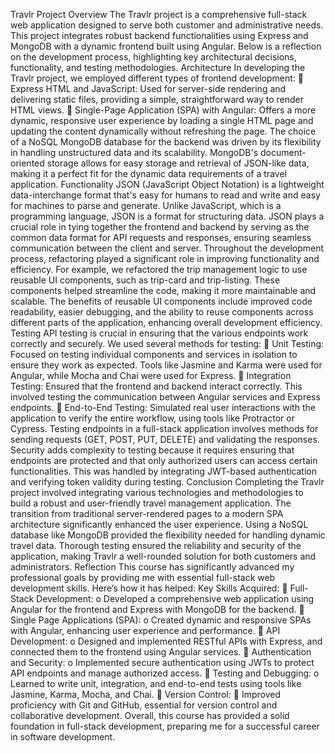 Travlr Project Overview
The Travlr project is a comprehensive full-stack web application designed to serve both customer and administrative needs. This project integrates robust backend functionalities using Express and MongoDB with a dynamic frontend built using Angular. Below is a reflection on the development process, highlighting key architectural decisions, functionality, and testing methodologies.
Architecture
In developing the Travlr project, we employed different types of frontend development:
	Express HTML and JavaScript: Used for server-side rendering and delivering static files, providing a simple, straightforward way to render HTML views.
	Single-Page Application (SPA) with Angular: Offers a more dynamic, responsive user experience by loading a single HTML page and updating the content dynamically without refreshing the page.
The choice of a NoSQL MongoDB database for the backend was driven by its flexibility in handling unstructured data and its scalability. MongoDB's document-oriented storage allows for easy storage and retrieval of JSON-like data, making it a perfect fit for the dynamic data requirements of a travel application.
Functionality
JSON (JavaScript Object Notation) is a lightweight data-interchange format that's easy for humans to read and write and easy for machines to parse and generate. Unlike JavaScript, which is a programming language, JSON is a format for structuring data. JSON plays a crucial role in tying together the frontend and backend by serving as the common data format for API requests and responses, ensuring seamless communication between the client and server.
Throughout the development process, refactoring played a significant role in improving functionality and efficiency. For example, we refactored the trip management logic to use reusable UI components, such as trip-card and trip-listing. These components helped streamline the code, making it more maintainable and scalable. The benefits of reusable UI components include improved code readability, easier debugging, and the ability to reuse components across different parts of the application, enhancing overall development efficiency.
Testing
API testing is crucial in ensuring that the various endpoints work correctly and securely. We used several methods for testing:
	Unit Testing: Focused on testing individual components and services in isolation to ensure they work as expected. Tools like Jasmine and Karma were used for Angular, while Mocha and Chai were used for Express.
	Integration Testing: Ensured that the frontend and backend interact correctly. This involved testing the communication between Angular services and Express endpoints.
	End-to-End Testing: Simulated real user interactions with the application to verify the entire workflow, using tools like Protractor or Cypress.
Testing endpoints in a full-stack application involves methods for sending requests (GET, POST, PUT, DELETE) and validating the responses. Security adds complexity to testing because it requires ensuring that endpoints are protected and that only authorized users can access certain functionalities. This was handled by integrating JWT-based authentication and verifying token validity during testing.
Conclusion
Completing the Travlr project involved integrating various technologies and methodologies to build a robust and user-friendly travel management application. The transition from traditional server-rendered pages to a modern SPA architecture significantly enhanced the user experience. Using a NoSQL database like MongoDB provided the flexibility needed for handling dynamic travel data. Thorough testing ensured the reliability and security of the application, making Travlr a well-rounded solution for both customers and administrators.
Reflection
This course has significantly advanced my professional goals by providing me with essential full-stack web development skills. Here’s how it has helped:
Key Skills Acquired:
	Full-Stack Development:
o	Developed a comprehensive web application using Angular for the frontend and Express with MongoDB for the backend.
	Single Page Applications (SPA):
o	Created dynamic and responsive SPAs with Angular, enhancing user experience and performance.
	API Development:
o	Designed and implemented RESTful APIs with Express, and connected them to the frontend using Angular services.
	Authentication and Security:
o	Implemented secure authentication using JWTs to protect API endpoints and manage authorized access.
	Testing and Debugging:
o	Learned to write unit, integration, and end-to-end tests using tools like Jasmine, Karma, Mocha, and Chai.
	Version Control:
	Improved proficiency with Git and GitHub, essential for version control and collaborative development.
Overall, this course has provided a solid foundation in full-stack development, preparing me for a successful career in software development.

